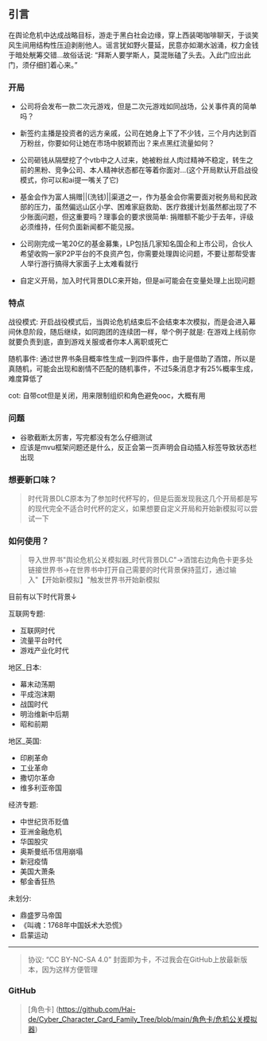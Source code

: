 ## 引言

在舆论危机中达成战略目标，游走于黑白社会边缘，穿上西装喝咖啡聊天，于谈笑风生间用结构性压迫剥削他人。谣言犹如野火蔓延，民意亦如潮水汹涌，权力金钱于暗处觥筹交错...故俗话说: “拜斯人要学斯人，莫混账磕了头去。入此门应出此门，须仔细扪着心来。”

### 开局
- 公司将会发布一款二次元游戏，但是二次元游戏如同战场，公关事件真的简单吗？
- 新签约主播是投资者的远方亲戚，公司在她身上下了不少钱，三个月内达到百万粉丝，你要如何让她在市场中脱颖而出？来点黑红流量如何？
- 公司砸钱从隔壁挖了个vtb中之人过来，她被粉丝人肉过精神不稳定，转生之前的黑粉、竞争公司、本人精神状态都在等着你面对...(这个开局默认开启战役模式，你可以和ai提一嘴关了它)
- 基金会作为富人捐赠||(洗钱)||渠道之一，作为基金会你需要面对税务局和民政部的压力，虽然偏远山区小学、困难家庭救助、医疗救援计划虽然都出现了不少账面问题，但这重要吗？理事会的要求很简单: 捐赠额不能少于去年，评级必须维持，任何负面新闻都不能见报。

- 公司刚完成一笔20亿的基金募集，LP包括几家知名国企和上市公司，合伙人希望收购一家P2P平台的不良资产包，你需要处理舆论问题，不要让那帮受害人举行游行搞得大家面子上太难看就行

- 自定义开局，加入时代背景DLC来开始，但是ai可能会在变量处理上出现问题

### 特点

战役模式: 开启战役模式后，当舆论危机结束后不会结束本次模拟，而是会进入幕间休息阶段，随后继续，如同跑团的连续团一样，举个例子就是: 在游戏上线前你就要负责到底，直到游戏关服或者你本人离职或死亡

随机事件: 通过世界书条目概率性生成一到四件事件，由于是借助了酒馆，所以是真随机，可能会出现和剧情不匹配的随机事件，不过5条消息才有25%概率生成，难度算低了

cot: 自带cot但是关闭，用来限制组织和角色避免ooc，大概有用

### 问题
- 谷歌截断太厉害，写完都没有怎么仔细测试
- 应该是mvu框架问题还是什么，反正会第一页声明会自动插入<StatusPlaceHolderImpl/>标签导致状态栏出现

### 想要新口味？

> 时代背景DLC原本为了参加时代杯写的，但是后面发现我这几个开局都是写的现代完全不适合时代杯的定义，如果想要自定义开局和开始新模拟可以尝试一下

### 如何使用？

> 导入世界书"舆论危机公关模拟器_时代背景DLC"→酒馆右边角色卡更多处链接世界书→在世界书中打开自己需要的时代背景保持蓝灯，通过输入"【开始新模拟】"触发世界书开始新模拟

目前有以下时代背景↓

互联网专题: 

- 互联网时代
- 流量平台时代
- 游戏产业化时代

地区_日本:

- 幕末动荡期
- 平成泡沫期
- 战国时代
- 明治维新中后期
- 昭和前期

地区_英国:

- 印刷革命
- 工业革命
- 撒切尔革命
- 维多利亚帝国

经济专题: 

- 中世纪货币贬值
- 亚洲金融危机
- 华国股灾
- 奥斯曼纸币信用崩塌
- 新冠疫情
- 美国大萧条
- 郁金香狂热

未划分: 

- 鼎盛罗马帝国
- 《叫魂：1768年中国妖术大恐慌》
- 启蒙运动

---
> 协议: “CC BY-NC-SA 4.0”
> 封面即为卡，不过我会在GitHub上放最新版本，因为这样方便管理
### GitHub
> [角色卡] (https://github.com/Hai-de/Cyber_Character_Card_Family_Tree/blob/main/角色卡/危机公关模拟器)
